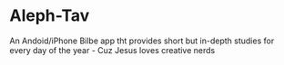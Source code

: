 # Aleph-Tav
An Andoid/iPhone Bilbe app tht provides short but in-depth studies for every day of the year - Cuz Jesus loves creative nerds
